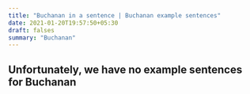 ```yaml
---
title: "Buchanan in a sentence | Buchanan example sentences"
date: 2021-01-20T19:57:50+05:30
draft: falses
summary: "Buchanan"
---
```

## Unfortunately, we have no example sentences for Buchanan                 
